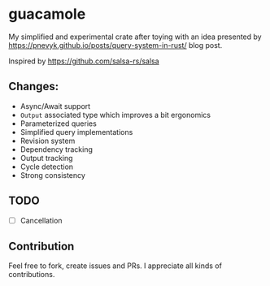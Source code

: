 # guacamole

My simplified and experimental crate after toying with an idea presented by https://pnevyk.github.io/posts/query-system-in-rust/ blog post. 

Inspired by https://github.com/salsa-rs/salsa

## Changes:
* Async/Await support
* `Output` associated type which improves a bit ergonomics
* Parameterized queries
* Simplified query implementations
* Revision system
* Dependency tracking
* Output tracking
* Cycle detection
* Strong consistency

## TODO
* [ ] Cancellation

## Contribution
Feel free to fork, create issues and PRs. I appreciate all kinds of contributions.
